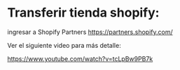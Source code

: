# Transferir tienda shopify:

ingresar a Shopify Partners
https://partners.shopify.com/

Ver el siguiente video para más detalle:

https://www.youtube.com/watch?v=tcLpBw9PB7k
